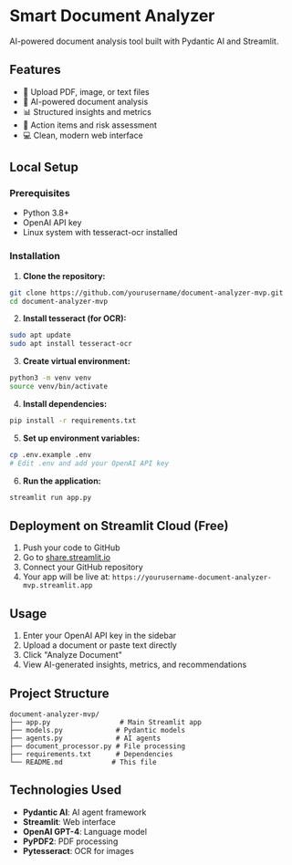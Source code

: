 # Smart Document Analyzer

AI-powered document analysis tool built with Pydantic AI and Streamlit.

## Features

- 📄 Upload PDF, image, or text files
- 🤖 AI-powered document analysis
- 📊 Structured insights and metrics
- 🎯 Action items and risk assessment
- 💻 Clean, modern web interface

## Local Setup

### Prerequisites
- Python 3.8+
- OpenAI API key
- Linux system with tesseract-ocr installed

### Installation

1. **Clone the repository:**
```bash
git clone https://github.com/yourusername/document-analyzer-mvp.git
cd document-analyzer-mvp
```

2. **Install tesseract (for OCR):**
```bash
sudo apt update
sudo apt install tesseract-ocr
```

3. **Create virtual environment:**
```bash
python3 -m venv venv
source venv/bin/activate
```

4. **Install dependencies:**
```bash
pip install -r requirements.txt
```

5. **Set up environment variables:**
```bash
cp .env.example .env
# Edit .env and add your OpenAI API key
```

6. **Run the application:**
```bash
streamlit run app.py
```

## Deployment on Streamlit Cloud (Free)

1. Push your code to GitHub
2. Go to [share.streamlit.io](https://share.streamlit.io)
3. Connect your GitHub repository
4. Your app will be live at: `https://yourusername-document-analyzer-mvp.streamlit.app`

## Usage

1. Enter your OpenAI API key in the sidebar
2. Upload a document or paste text directly
3. Click "Analyze Document"
4. View AI-generated insights, metrics, and recommendations

## Project Structure

```
document-analyzer-mvp/
├── app.py                 # Main Streamlit app
├── models.py             # Pydantic models
├── agents.py             # AI agents
├── document_processor.py # File processing
├── requirements.txt      # Dependencies
└── README.md            # This file
```

## Technologies Used

- **Pydantic AI**: AI agent framework
- **Streamlit**: Web interface
- **OpenAI GPT-4**: Language model
- **PyPDF2**: PDF processing
- **Pytesseract**: OCR for images

